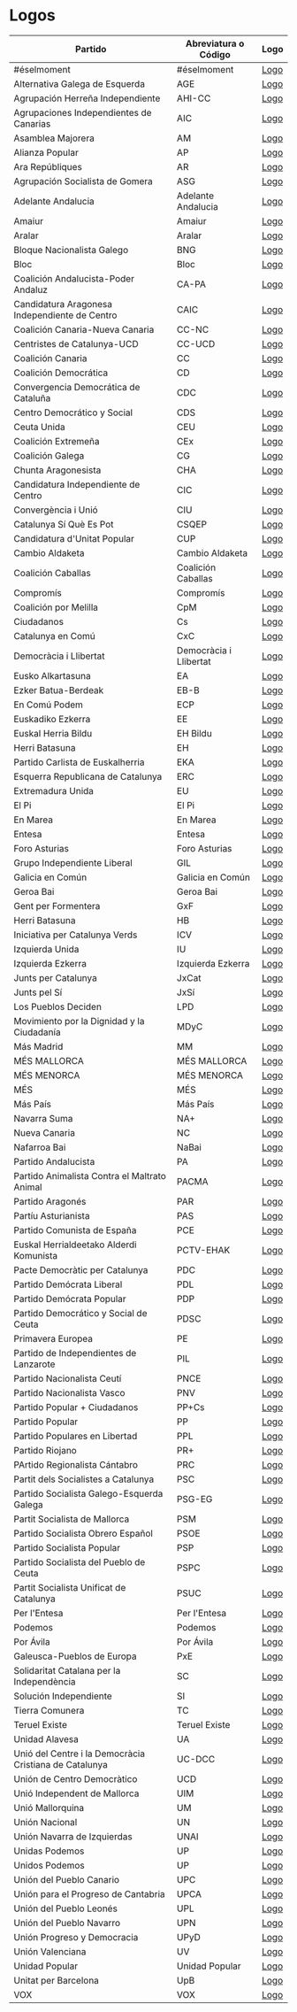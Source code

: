 # Logos

| Partido | Abreviatura o Código | Logo |
| - | - | - |
| #éselmoment | #éselmoment | [Logo](https://github.com/playzzz/Pactos/blob/master/Logos/#éselmoment.jpg?raw=true) |
| Alternativa Galega de Esquerda | AGE | [Logo](https://github.com/playzzz/Pactos/blob/master/Logos/AGE.jpg?raw=true) |
| Agrupación Herreña Independiente | AHI-CC | [Logo](https://github.com/playzzz/Pactos/blob/master/Logos/AHI-CC.jpg?raw=true) |
| Agrupaciones Independientes de Canarias | AIC | [Logo](https://github.com/playzzz/Pactos/blob/master/Logos/AIC.jpg?raw=true) |
| Asamblea Majorera | AM | [Logo](https://github.com/playzzz/Pactos/blob/master/Logos/AM.jpg?raw=true) |
| Alianza Popular | AP | [Logo](https://github.com/playzzz/Pactos/blob/master/Logos/AP.jpg?raw=true) |
| Ara Repúbliques | AR | [Logo](https://github.com/playzzz/Pactos/blob/master/Logos/AR.jpg?raw=true) |
| Agrupación Socialista de Gomera | ASG | [Logo](https://github.com/playzzz/Pactos/blob/master/Logos/ASG.jpg?raw=true) |
| Adelante Andalucia | Adelante Andalucia | [Logo](https://github.com/playzzz/Pactos/blob/master/Logos/Adelante%20Andalucia.jpg?raw=true) |
| Amaiur | Amaiur | [Logo](https://github.com/playzzz/Pactos/blob/master/Logos/Amaiur.jpg?raw=true) |
| Aralar | Aralar | [Logo](https://github.com/playzzz/Pactos/blob/master/Logos/Aralar.jpg?raw=true) |
| Bloque Nacionalista Galego | BNG | [Logo](https://github.com/playzzz/Pactos/blob/master/Logos/BNG.jpg?raw=true) |
| Bloc | Bloc | [Logo](https://github.com/playzzz/Pactos/blob/master/Logos/Bloc.jpg?raw=true) |
| Coalición Andalucista-Poder Andaluz | CA-PA | [Logo](https://github.com/playzzz/Pactos/blob/master/Logos/CA-PA.jpg?raw=true) |
| Candidatura Aragonesa Independiente de Centro | CAIC | [Logo](https://github.com/playzzz/Pactos/blob/master/Logos/CAIC.jpg?raw=true) |
| Coalición Canaria-Nueva Canaria | CC-NC | [Logo](https://github.com/playzzz/Pactos/blob/master/Logos/CC-NC.jpg?raw=true) |
| Centristes de Catalunya-UCD | CC-UCD | [Logo](https://github.com/playzzz/Pactos/blob/master/Logos/CC-UCD.jpg?raw=true) |
| Coalición Canaria | CC | [Logo](https://github.com/playzzz/Pactos/blob/master/Logos/CC.jpg?raw=true) |
| Coalición Democrática | CD | [Logo](https://github.com/playzzz/Pactos/blob/master/Logos/CD.jpg?raw=true) |
| Convergencia Democrática de Cataluña | CDC | [Logo](https://github.com/playzzz/Pactos/blob/master/Logos/CDC.jpg?raw=true) |
| Centro Democrático y Social | CDS | [Logo](https://github.com/playzzz/Pactos/blob/master/Logos/CDS.jpg?raw=true) |
| Ceuta Unida | CEU | [Logo](https://github.com/playzzz/Pactos/blob/master/Logos/CEU.jpg?raw=true) |
| Coalición Extremeña | CEx | [Logo](https://github.com/playzzz/Pactos/blob/master/Logos/CEx.jpg?raw=true) |
| Coalición Galega | CG | [Logo](https://github.com/playzzz/Pactos/blob/master/Logos/CG.jpg?raw=true) |
| Chunta Aragonesista | CHA | [Logo](https://github.com/playzzz/Pactos/blob/master/Logos/CHA.jpg?raw=true) |
| Candidatura Independiente de Centro | CIC | [Logo](https://github.com/playzzz/Pactos/blob/master/Logos/CIC.jpg?raw=true) |
| Convergència i Unió | CIU | [Logo](https://github.com/playzzz/Pactos/blob/master/Logos/CIU.jpg?raw=true) |
| Catalunya Sí Què Es Pot | CSQEP | [Logo](https://github.com/playzzz/Pactos/blob/master/Logos/CSQEP.jpg?raw=true) |
| Candidatura d'Unitat Popular | CUP | [Logo](https://github.com/playzzz/Pactos/blob/master/Logos/CUP.jpg?raw=true) |
| Cambio Aldaketa | Cambio Aldaketa | [Logo](https://github.com/playzzz/Pactos/blob/master/Logos/Cambio%20Aldaketa.jpg?raw=true) |
| Coalición Caballas | Coalición Caballas | [Logo](https://github.com/playzzz/Pactos/blob/master/Logos/Coalición%20Caballas.jpg?raw=true) |
| Compromís | Compromís | [Logo](https://github.com/playzzz/Pactos/blob/master/Logos/Compromís.jpg?raw=true) |
| Coalición por Melilla | CpM | [Logo](https://github.com/playzzz/Pactos/blob/master/Logos/CpM.jpg?raw=true) |
| Ciudadanos | Cs | [Logo](https://github.com/playzzz/Pactos/blob/master/Logos/Cs.jpg?raw=true) |
| Catalunya en Comú | CxC | [Logo](https://github.com/playzzz/Pactos/blob/master/Logos/CxC.jpg?raw=true) |
| Democràcia i Llibertat | Democràcia i Llibertat | [Logo](https://github.com/playzzz/Pactos/blob/master/Logos/Democràcia%20i%20Llibertat.jpg?raw=true) |
| Eusko Alkartasuna | EA | [Logo](https://github.com/playzzz/Pactos/blob/master/Logos/EA.jpg?raw=true) |
| Ezker Batua-Berdeak | EB-B | [Logo](https://github.com/playzzz/Pactos/blob/master/Logos/EB-B.jpg?raw=true) |
| En Comú Podem | ECP | [Logo](https://github.com/playzzz/Pactos/blob/master/Logos/ECP.jpg?raw=true) |
| Euskadiko Ezkerra | EE | [Logo](https://github.com/playzzz/Pactos/blob/master/Logos/EE.jpg?raw=true) |
| Euskal Herria Bildu | EH Bildu | [Logo](https://github.com/playzzz/Pactos/blob/master/Logos/EH%20Bildu.jpg?raw=true) |
| Herri Batasuna | EH | [Logo](https://github.com/playzzz/Pactos/blob/master/Logos/EH.jpg?raw=true) |
| Partido Carlista de Euskalherria | EKA | [Logo](https://github.com/playzzz/Pactos/blob/master/Logos/EKA.jpg?raw=true) |
| Esquerra Republicana de Catalunya | ERC | [Logo](https://github.com/playzzz/Pactos/blob/master/Logos/ERC.jpg?raw=true) |
| Extremadura Unida | EU | [Logo](https://github.com/playzzz/Pactos/blob/master/Logos/EU.jpg?raw=true) |
| El Pi | El Pi | [Logo](https://github.com/playzzz/Pactos/blob/master/Logos/El%20Pi.jpg?raw=true) |
| En Marea | En Marea | [Logo](https://github.com/playzzz/Pactos/blob/master/Logos/En%20Marea.jpg?raw=true) |
| Entesa | Entesa | [Logo](https://github.com/playzzz/Pactos/blob/master/Logos/Entesa.jpg?raw=true) |
| Foro Asturias | Foro Asturias | [Logo](https://github.com/playzzz/Pactos/blob/master/Logos/Foro%20Asturias.jpg?raw=true) |
| Grupo Independiente Liberal | GIL | [Logo](https://github.com/playzzz/Pactos/blob/master/Logos/GIL.jpg?raw=true) |
| Galicia en Común | Galicia en Común | [Logo](https://github.com/playzzz/Pactos/blob/master/Logos/Galicia%20en%20Común.jpg?raw=true) |
| Geroa Bai | Geroa Bai | [Logo](https://github.com/playzzz/Pactos/blob/master/Logos/Geroa%20Bai.jpg?raw=true) |
| Gent per Formentera | GxF | [Logo](https://github.com/playzzz/Pactos/blob/master/Logos/GxF.jpg?raw=true) |
| Herri Batasuna | HB | [Logo](https://github.com/playzzz/Pactos/blob/master/Logos/HB.jpg?raw=true) |
| Iniciativa per Catalunya Verds | ICV | [Logo](https://github.com/playzzz/Pactos/blob/master/Logos/ICV.jpg?raw=true) |
| Izquierda Unida | IU | [Logo](https://github.com/playzzz/Pactos/blob/master/Logos/IU.jpg?raw=true) |
| Izquierda Ezkerra | Izquierda Ezkerra | [Logo](https://github.com/playzzz/Pactos/blob/master/Logos/Izquierda%20Ezkerra.jpg?raw=true) |
| Junts per Catalunya | JxCat | [Logo](https://github.com/playzzz/Pactos/blob/master/Logos/JxCat.jpg?raw=true) |
| Junts pel Sí | JxSí | [Logo](https://github.com/playzzz/Pactos/blob/master/Logos/JxSí.jpg?raw=true) |
| Los Pueblos Deciden | LPD | [Logo](https://github.com/playzzz/Pactos/blob/master/Logos/LPD.jpg?raw=true) |
| Movimiento por la Dignidad y la Ciudadanía | MDyC | [Logo](https://github.com/playzzz/Pactos/blob/master/Logos/MDyC.jpg?raw=true) |
| Más Madrid | MM | [Logo](https://github.com/playzzz/Pactos/blob/master/Logos/MM.jpg?raw=true) |
| MÉS MALLORCA | MÉS MALLORCA | [Logo](https://github.com/playzzz/Pactos/blob/master/Logos/MÉS%20MALLORCA.jpg?raw=true) |
| MÉS MENORCA | MÉS MENORCA | [Logo](https://github.com/playzzz/Pactos/blob/master/Logos/MÉS%20MENORCA.jpg?raw=true) |
| MÉS | MÉS | [Logo](https://github.com/playzzz/Pactos/blob/master/Logos/MÉS.jpg?raw=true) |
| Más País | Más País | [Logo](https://github.com/playzzz/Pactos/blob/master/Logos/Más%20País.jpg?raw=true) |
| Navarra Suma | NA+ | [Logo](https://github.com/playzzz/Pactos/blob/master/Logos/NA+.jpg?raw=true) |
| Nueva Canaria | NC | [Logo](https://github.com/playzzz/Pactos/blob/master/Logos/NC.jpg?raw=true) |
| Nafarroa Bai | NaBai | [Logo](https://github.com/playzzz/Pactos/blob/master/Logos/NaBai.jpg?raw=true) |
| Partido Andalucista | PA | [Logo](https://github.com/playzzz/Pactos/blob/master/Logos/PA.jpg?raw=true) |
| Partido Animalista Contra el Maltrato Animal | PACMA | [Logo](https://github.com/playzzz/Pactos/blob/master/Logos/PACMA.jpg?raw=true) |
| Partido Aragonés | PAR | [Logo](https://github.com/playzzz/Pactos/blob/master/Logos/PAR.jpg?raw=true) |
| Partíu Asturianista | PAS | [Logo](https://github.com/playzzz/Pactos/blob/master/Logos/PAS.jpg?raw=true) |
| Partido Comunista de España | PCE | [Logo](https://github.com/playzzz/Pactos/blob/master/Logos/PCE.jpg?raw=true) |
| Euskal Herrialdeetako Alderdi Komunista | PCTV-EHAK | [Logo](https://github.com/playzzz/Pactos/blob/master/Logos/PCTV-EHAK.jpg?raw=true) |
| Pacte Democràtic per Catalunya | PDC | [Logo](https://github.com/playzzz/Pactos/blob/master/Logos/PDC.jpg?raw=true) |
| Partido Demócrata Liberal | PDL | [Logo](https://github.com/playzzz/Pactos/blob/master/Logos/PDL.jpg?raw=true) |
| Partido Demócrata Popular | PDP | [Logo](https://github.com/playzzz/Pactos/blob/master/Logos/PDP.jpg?raw=true) |
| Partido Democrático y Social de Ceuta | PDSC | [Logo](https://github.com/playzzz/Pactos/blob/master/Logos/PDSC.jpg?raw=true) |
| Primavera Europea | PE | [Logo](https://github.com/playzzz/Pactos/blob/master/Logos/PE.jpg?raw=true) |
| Partido de Independientes de Lanzarote | PIL | [Logo](https://github.com/playzzz/Pactos/blob/master/Logos/PIL.jpg?raw=true) |
| Partido Nacionalista Ceutí | PNCE | [Logo](https://github.com/playzzz/Pactos/blob/master/Logos/PNCE.jpg?raw=true) |
| Partido Nacionalista Vasco | PNV | [Logo](https://github.com/playzzz/Pactos/blob/master/Logos/PNV.jpg?raw=true) |
| Partido Popular + Ciudadanos | PP+Cs | [Logo](https://github.com/playzzz/Pactos/blob/master/Logos/PP+Cs.jpg?raw=true) |
| Partido Popular | PP | [Logo](https://github.com/playzzz/Pactos/blob/master/Logos/PP.jpg?raw=true) |
| Partido Populares en Libertad | PPL | [Logo](https://github.com/playzzz/Pactos/blob/master/Logos/PPL.jpg?raw=true) |
| Partido Riojano | PR+ | [Logo](https://github.com/playzzz/Pactos/blob/master/Logos/PR+.jpg?raw=true) |
| PArtido Regionalista Cántabro | PRC | [Logo](https://github.com/playzzz/Pactos/blob/master/Logos/PRC.jpg?raw=true) |
| Partit dels Socialistes a Catalunya | PSC | [Logo](https://github.com/playzzz/Pactos/blob/master/Logos/PSC.jpg?raw=true) |
| Partido Socialista Galego-Esquerda Galega | PSG-EG | [Logo](https://github.com/playzzz/Pactos/blob/master/Logos/PSG-EG.jpg?raw=true) |
| Partit Socialista de Mallorca | PSM | [Logo](https://github.com/playzzz/Pactos/blob/master/Logos/PSM.jpg?raw=true) |
| Partido Socialista Obrero Español | PSOE | [Logo](https://github.com/playzzz/Pactos/blob/master/Logos/PSOE.jpg?raw=true) |
| Partido Socialista Popular | PSP | [Logo](https://github.com/playzzz/Pactos/blob/master/Logos/PSP.jpg?raw=true) |
| Partido Socialista del Pueblo de Ceuta | PSPC | [Logo](https://github.com/playzzz/Pactos/blob/master/Logos/PSPC.jpg?raw=true) |
| Partit Socialista Unificat de Catalunya | PSUC | [Logo](https://github.com/playzzz/Pactos/blob/master/Logos/PSUC.jpg?raw=true) |
| Per l'Entesa | Per l'Entesa | [Logo](https://github.com/playzzz/Pactos/blob/master/Logos/Per%20l'Entesa.jpg?raw=true) |
| Podemos | Podemos | [Logo](https://github.com/playzzz/Pactos/blob/master/Logos/Podemos.jpg?raw=true) |
| Por Ávila | Por Ávila | [Logo](https://github.com/playzzz/Pactos/blob/master/Logos/Por%20Àvila.jpg?raw=true) |
| Galeusca-Pueblos de Europa | PxE | [Logo](https://github.com/playzzz/Pactos/blob/master/Logos/PxE.jpg?raw=true) |
| Solidaritat Catalana per la Independència | SC | [Logo](https://github.com/playzzz/Pactos/blob/master/Logos/SC.jpg?raw=true) |
| Solución Independiente | SI | [Logo](https://github.com/playzzz/Pactos/blob/master/Logos/SI.jpg?raw=true) |
| Tierra Comunera | TC | [Logo](https://github.com/playzzz/Pactos/blob/master/Logos/TC.jpg?raw=true) |
| Teruel Existe | Teruel Existe | [Logo](https://github.com/playzzz/Pactos/blob/master/Logos/Teruel%20Existe.jpg?raw=true) |
| Unidad Alavesa | UA | [Logo](https://github.com/playzzz/Pactos/blob/master/Logos/UA.jpg?raw=true) |
| Unió del Centre i la Democràcia Cristiana de Catalunya | UC-DCC | [Logo](https://github.com/playzzz/Pactos/blob/master/Logos/UC-DCC.jpg?raw=true) |
| Unión de Centro Democràtico | UCD | [Logo](https://github.com/playzzz/Pactos/blob/master/Logos/UCD.jpg?raw=true) |
| Unió Independent de Mallorca | UIM | [Logo](https://github.com/playzzz/Pactos/blob/master/Logos/UIM.jpg?raw=true) |
| Unió Mallorquina | UM | [Logo](https://github.com/playzzz/Pactos/blob/master/Logos/UM.jpg?raw=true) |
| Unión Nacional | UN | [Logo](https://github.com/playzzz/Pactos/blob/master/Logos/UN.jpg?raw=true) |
| Unión Navarra de Izquierdas | UNAI | [Logo](https://github.com/playzzz/Pactos/blob/master/Logos/UNAI.jpg?raw=true) |
| Unidas Podemos | UP | [Logo](https://github.com/playzzz/Pactos/blob/master/Logos/UP.jpg?raw=true) |
| Unidos Podemos | UP | [Logo](https://github.com/playzzz/Pactos/blob/master/Logos/UP2016.jpg?raw=true) |
| Unión del Pueblo Canario | UPC | [Logo](https://github.com/playzzz/Pactos/blob/master/Logos/UPC.jpg?raw=true) |
| Unión para el Progreso de Cantabria | UPCA | [Logo](https://github.com/playzzz/Pactos/blob/master/Logos/UPCA.jpg?raw=true) |
| Unión del Pueblo Leonés | UPL | [Logo](https://github.com/playzzz/Pactos/blob/master/Logos/UPL.jpg?raw=true) |
| Unión del Pueblo Navarro | UPN | [Logo](https://github.com/playzzz/Pactos/blob/master/Logos/UPN.jpg?raw=true) |
| Unión Progreso y Democracia | UPyD | [Logo](https://github.com/playzzz/Pactos/blob/master/Logos/UPyD.jpg?raw=true) |
| Unión Valenciana | UV | [Logo](https://github.com/playzzz/Pactos/blob/master/Logos/UV.jpg?raw=true) |
| Unidad Popular | Unidad Popular | [Logo](https://github.com/playzzz/Pactos/blob/master/Logos/Unidad%20Popular.jpg?raw=true) |
| Unitat per Barcelona | UpB | [Logo](https://github.com/playzzz/Pactos/blob/master/Logos/UpB.jpg?raw=true) |
| VOX | VOX | [Logo](https://github.com/playzzz/Pactos/blob/master/Logos/VOX.jpg?raw=true) |
